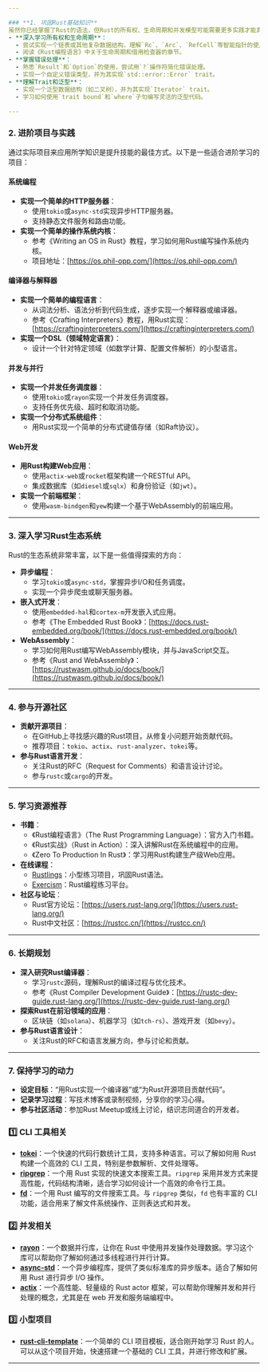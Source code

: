 ```yaml
---

### **1. 巩固Rust基础知识**
虽然你已经掌握了Rust的语法，但Rust的所有权、生命周期和并发模型可能需要更多实践才能真正掌握。以下是一些巩固基础的建议：
- **深入学习所有权和生命周期**：
  - 尝试实现一个链表或其他复杂数据结构，理解`Rc`、`Arc`、`RefCell`等智能指针的使用场景。
  - 阅读《Rust编程语言》中关于生命周期和借用检查器的章节。
- **掌握错误处理**：
  - 熟悉`Result`和`Option`的使用，尝试用`?`操作符简化错误处理。
  - 实现一个自定义错误类型，并为其实现`std::error::Error` trait。
- **理解Trait和泛型**：
  - 实现一个泛型数据结构（如二叉树），并为其实现`Iterator` trait。
  - 学习如何使用`trait bound`和`where`子句编写灵活的泛型代码。

---
```


### **2. 进阶项目与实践**
通过实际项目来应用所学知识是提升技能的最佳方式。以下是一些适合进阶学习的项目：

#### **系统编程**
- **实现一个简单的HTTP服务器**：
  - 使用`tokio`或`async-std`实现异步HTTP服务器。
  - 支持静态文件服务和路由功能。
- **实现一个简单的操作系统内核**：
  - 参考《Writing an OS in Rust》教程，学习如何用Rust编写操作系统内核。
  - 项目地址：[https://os.phil-opp.com/](https://os.phil-opp.com/)

#### **编译器与解释器**
- **实现一个简单的编程语言**：
  - 从词法分析、语法分析到代码生成，逐步实现一个解释器或编译器。
  - 参考《Crafting Interpreters》教程，用Rust实现：[https://craftinginterpreters.com/](https://craftinginterpreters.com/)
- **实现一个DSL（领域特定语言）**：
  - 设计一个针对特定领域（如数学计算、配置文件解析）的小型语言。

#### **并发与并行**
- **实现一个并发任务调度器**：
  - 使用`tokio`或`rayon`实现一个并发任务调度器。
  - 支持任务优先级、超时和取消功能。
- **实现一个分布式系统组件**：
  - 用Rust实现一个简单的分布式键值存储（如Raft协议）。

#### **Web开发**
- **用Rust构建Web应用**：
  - 使用`actix-web`或`rocket`框架构建一个RESTful API。
  - 集成数据库（如`diesel`或`sqlx`）和身份验证（如`jwt`）。
- **实现一个前端框架**：
  - 使用`wasm-bindgen`和`yew`构建一个基于WebAssembly的前端应用。

---

### **3. 深入学习Rust生态系统**
Rust的生态系统非常丰富，以下是一些值得探索的方向：
- **异步编程**：
  - 学习`tokio`或`async-std`，掌握异步I/O和任务调度。
  - 实现一个异步爬虫或聊天服务器。
- **嵌入式开发**：
  - 使用`embedded-hal`和`cortex-m`开发嵌入式应用。
  - 参考《The Embedded Rust Book》：[https://docs.rust-embedded.org/book/](https://docs.rust-embedded.org/book/)
- **WebAssembly**：
  - 学习如何用Rust编写WebAssembly模块，并与JavaScript交互。
  - 参考《Rust and WebAssembly》：[https://rustwasm.github.io/docs/book/](https://rustwasm.github.io/docs/book/)

---

### **4. 参与开源社区**
- **贡献开源项目**：
  - 在GitHub上寻找感兴趣的Rust项目，从修复小问题开始贡献代码。
  - 推荐项目：`tokio`、`actix`、`rust-analyzer`、`tokei`等。
- **参与Rust语言开发**：
  - 关注Rust的RFC（Request for Comments）和语言设计讨论。
  - 参与`rustc`或`cargo`的开发。

---

### **5. 学习资源推荐**
- **书籍**：
  - 《Rust编程语言》（The Rust Programming Language）：官方入门书籍。
  - 《Rust实战》（Rust in Action）：深入讲解Rust在系统编程中的应用。
  - 《Zero To Production In Rust》：学习用Rust构建生产级Web应用。
- **在线课程**：
  - [Rustlings](https://github.com/rust-lang/rustlings)：小型练习项目，巩固Rust语法。
  - [Exercism](https://exercism.org/tracks/rust)：Rust编程练习平台。
- **社区与论坛**：
  - Rust官方论坛：[https://users.rust-lang.org/](https://users.rust-lang.org/)
  - Rust中文社区：[https://rustcc.cn/](https://rustcc.cn/)

---

### **6. 长期规划**
- **深入研究Rust编译器**：
  - 学习`rustc`源码，理解Rust的编译过程与优化技术。
  - 参考《Rust Compiler Development Guide》：[https://rustc-dev-guide.rust-lang.org/](https://rustc-dev-guide.rust-lang.org/)
- **探索Rust在前沿领域的应用**：
  - 区块链（如`solana`）、机器学习（如`tch-rs`）、游戏开发（如`bevy`）。
- **参与Rust语言设计**：
  - 关注Rust的RFC和语言发展方向，参与讨论和贡献。

---

### **7. 保持学习的动力**
- **设定目标**：“用Rust实现一个编译器”或“为Rust开源项目贡献代码”。
- **记录学习过程**：写技术博客或录制视频，分享你的学习心得。
- **参与社区活动**：参加Rust Meetup或线上讨论，结识志同道合的开发者。


### 1️⃣ **CLI 工具相关**
- **[tokei](https://github.com/XAMPPRocky/tokei)**：一个快速的代码行数统计工具，支持多种语言。可以了解如何用 Rust 构建一个高效的 CLI 工具，特别是参数解析、文件处理等。
- **[ripgrep](https://github.com/BurntSushi/ripgrep)**：一个用 Rust 实现的快速文本搜索工具。`ripgrep` 采用并发方式来提高性能，代码结构清晰，适合学习如何设计一个高效的命令行工具。
- **[fd](https://github.com/sharkdp/fd)**：一个用 Rust 编写的文件搜索工具。与 `ripgrep` 类似，`fd` 也有丰富的 CLI 功能，适合用来了解文件系统操作、正则表达式和并发。

### 2️⃣ **并发相关**
- **[rayon](https://github.com/rayon-rs/rayon)**：一个数据并行库，让你在 Rust 中使用并发操作处理数据。学习这个库可以帮助你了解如何通过多线程进行并行计算。
- **[async-std](https://github.com/async-rs/async-std)**：一个异步编程库，提供了类似标准库的异步版本。适合了解如何用 Rust 进行异步 I/O 操作。
- **[actix](https://github.com/actix/actix)**：一个高性能、轻量级的 Rust actor 框架，可以帮助你理解并发和并行处理的概念，尤其是在 web 开发和服务端编程中。

### 3️⃣ **小型项目**
- **[rust-cli-template](https://github.com/kbknapp/rust-cli-template)**：一个简单的 CLI 项目模板，适合刚开始学习 Rust 的人。可以从这个项目开始，快速搭建一个基础的 CLI 工具，并进行修改和扩展。
  

---
